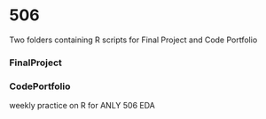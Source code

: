# 506
Two folders containing R scripts for Final Project and Code Portfolio

### FinalProject

### CodePortfolio
weekly practice on R for ANLY 506 EDA
